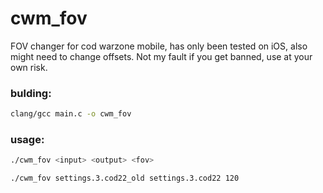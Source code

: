 # cwm_fov

FOV changer for cod warzone mobile, has only been tested on iOS, also might need to change offsets. Not my fault if you get banned, use at your own risk.

### bulding:
```bash
clang/gcc main.c -o cwm_fov
```

### usage:
```bash
./cwm_fov <input> <output> <fov>

./cwm_fov settings.3.cod22_old settings.3.cod22 120
```
